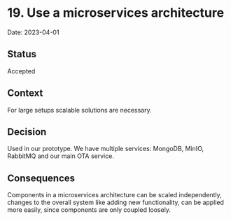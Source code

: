 # 19. Use a microservices architecture

Date: 2023-04-01

## Status

Accepted

## Context

For large setups scalable solutions are necessary.

## Decision

Used in our prototype. We have multiple services: MongoDB, MinIO, RabbitMQ and our main OTA service.

## Consequences

Components in a microservices architecture can be scaled independently, changes to the overall system like adding new functionality, can be applied more easily, since components are only coupled loosely.
